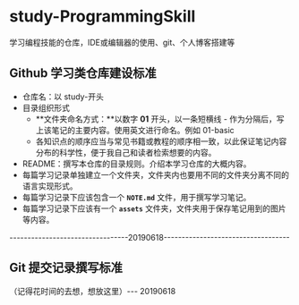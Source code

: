 # study-ProgrammingSkill
学习编程技能的仓库，IDE或编辑器的使用、git、个人博客搭建等

## Github 学习类仓库建设标准

- 仓库名：以 study-开头
- 目录组织形式
  - **文件夹命名方式：**以数字 **01** 开头，以一条短横线 - 作为分隔后，写上该笔记的主要内容。使用英文进行命名。例如 01-basic
  - 各知识点的顺序应当与常见书籍或教程的顺序相一致，以此保证笔记内容分布的科学性，便于我自己和读者检索想要的内容。
- README：撰写本仓库的目录规则。介绍本学习仓库的大概内容。
- 每篇学习记录单独建立一个文件夹，文件夹内也要用不同的文件夹分离不同的语言实现形式。
- 每篇学习记录下应该包含一个 **`NOTE.md`** 文件，用于撰写学习笔记。
- 每篇学习记录下应该有一个 **`assets`** 文件夹，文件夹用于保存笔记用到的图片等内容。

---------------------------------20190618-----------------------------------

## Git 提交记录撰写标准

（记得花时间的去想，想放这里）--- 20190618